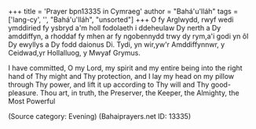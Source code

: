 +++
title = 'Prayer bpn13335 in Cymraeg'
author = "Bahá'u'lláh"
tags = ['lang-cy', '', "Bahá'u'lláh", "unsorted"]
+++
O fy Arglwydd, rwyf wedi ymddiried
fy ysbryd a'm holl fodolaeth i ddeheulaw Dy nerth a Dy amddiffyn,
a rhoddaf fy mhen ar fy ngobennydd trwy dy rym,a'i godi yn ôl Dy ewyllys
a Dy fodd daionus Di.
Tydi, yn wir,yw'r Amddiffynnwr, y Ceidwad,yr Hollalluog, y Mwyaf Grymus.

I have committed, O my Lord, my spirit and my entire being into the right hand of Thy might and Thy protection, and I lay my head on my pillow through Thy power, and lift it up according to Thy will and Thy good-pleasure. Thou art, in truth, the Preserver, the Keeper, the Almighty, the Most Powerful

(Source category: Evening)
(Bahaiprayers.net ID: 13335)
